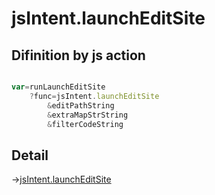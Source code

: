 # jsIntent.launchEditSite

## Difinition by js action

```js.js

var=runLaunchEditSite
	?func=jsIntent.launchEditSite
		&editPathString
		&extraMapStrString
		&filterCodeString
```

## Detail

->[jsIntent.launchEditSite](https://github.com/puutaro/CommandClick/blob/master/md/developer/js_interface/details/JsIntent/launchEditSite.md)
